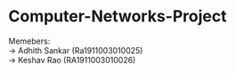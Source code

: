 # Computer-Networks-Project  
Memebers:  
-> Adhith Sankar (Ra1911003010025)  
-> Keshav Rao (RA1911003010026)  
